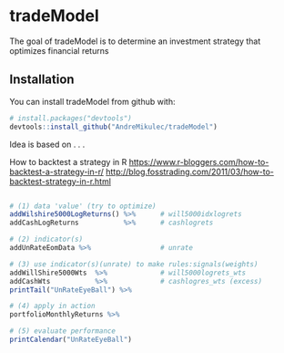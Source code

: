 # tradeModel

The goal of tradeModel is to determine an investment strategy that optimizes financial returns

## Installation

You can install tradeModel from github with:

``` r
# install.packages("devtools")
devtools::install_github("AndreMikulec/tradeModel")
```
Idea is based on  . . . 

How to backtest a strategy in R
https://www.r-bloggers.com/how-to-backtest-a-strategy-in-r/
http://blog.fosstrading.com/2011/03/how-to-backtest-strategy-in-r.html

``` r

# (1) data 'value' (try to optimize)
addWilshire5000LogReturns() %>%      # will5000idxlogrets
addCashLogReturns           %>%      # cashlogrets

# (2) indicator(s)
addUnRateEomData %>%                 # unrate

# (3) use indicator(s)(unrate) to make rules:signals(weights)
addWillShire5000Wts  %>%             # will5000logrets_wts
addCashWts           %>%             # cashlogres_wts (excess)
printTail("UnRateEyeBall") %>%

# (4) apply in action
portfolioMonthlyReturns %>%

# (5) evaluate performance
printCalendar("UnRateEyeBall")
```

